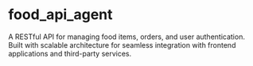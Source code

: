 # food_api_agent
A RESTful API for managing food items, orders, and user authentication. Built with scalable architecture for seamless integration with frontend applications and third-party services.
